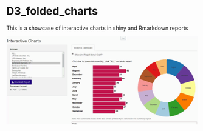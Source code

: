 # D3_folded_charts
This is a showcase of interactive charts in shiny and Rmarkdown reports

![demo_gif](demo.gif)
